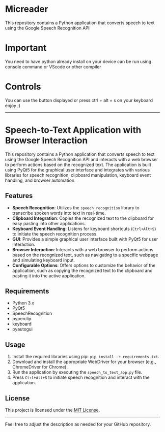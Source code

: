 # Micreader
This repository contains a Python application that converts speech to text using the Google Speech Recognition API

# Important 
You need to have python already install on your device
can be run using console command or VScode or other compiler

# Controls 
You can use the button displayed or press ctrl + alt + s on your keyboard
enjoy ;)

---

# Speech-to-Text Application with Browser Interaction

This repository contains a Python application that converts speech to text using the Google Speech Recognition API and interacts with a web browser to perform actions based on the recognized text. The application is built using PyQt5 for the graphical user interface and integrates with various libraries for speech recognition, clipboard manipulation, keyboard event handling, and browser automation.

## Features
- **Speech Recognition**: Utilizes the `speech_recognition` library to transcribe spoken words into text in real-time.
- **Clipboard Integration**: Copies the recognized text to the clipboard for easy pasting into other applications.
- **Keyboard Event Handling**: Listens for keyboard shortcuts (`Ctrl+Alt+S`) to initiate the speech recognition process.
- **GUI**: Provides a simple graphical user interface built with PyQt5 for user interaction.
- **Browser Interaction**: Interacts with a web browser to perform actions based on the recognized text, such as navigating to a specific webpage and simulating keyboard input.
- **Configurable Options**: Offers options to customize the behavior of the application, such as copying the recognized text to the clipboard and pasting it into the active application.

## Requirements
- Python 3.x
- PyQt5
- SpeechRecognition
- pyperclip
- keyboard
- pyautogui

## Usage
1. Install the required libraries using pip: `pip install -r requirements.txt`.
2. Download and install the appropriate WebDriver for your browser (e.g., ChromeDriver for Chrome).
3. Run the application by executing the `speech_to_text_app.py` file.
4. Press `Ctrl+Alt+S` to initiate speech recognition and interact with the application.

## License
This project is licensed under the [MIT License](LICENSE).

---

Feel free to adjust the description as needed for your GitHub repository.
